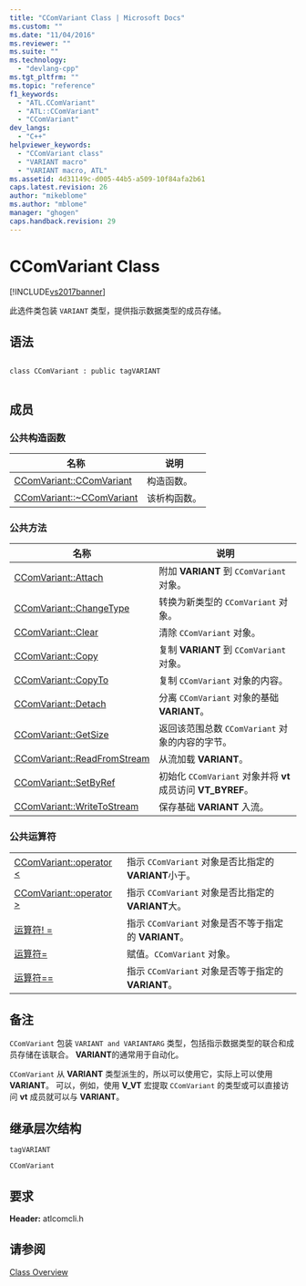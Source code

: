 ```yaml
---
title: "CComVariant Class | Microsoft Docs"
ms.custom: ""
ms.date: "11/04/2016"
ms.reviewer: ""
ms.suite: ""
ms.technology: 
  - "devlang-cpp"
ms.tgt_pltfrm: ""
ms.topic: "reference"
f1_keywords: 
  - "ATL.CComVariant"
  - "ATL::CComVariant"
  - "CComVariant"
dev_langs: 
  - "C++"
helpviewer_keywords: 
  - "CComVariant class"
  - "VARIANT macro"
  - "VARIANT macro, ATL"
ms.assetid: 4d31149c-d005-44b5-a509-10f84afa2b61
caps.latest.revision: 26
author: "mikeblome"
ms.author: "mblome"
manager: "ghogen"
caps.handback.revision: 29
---
```

# CComVariant Class
[!INCLUDE[vs2017banner](../../assembler/inline/includes/vs2017banner.md)]

此选件类包装 `VARIANT` 类型，提供指示数据类型的成员存储。  
  
## 语法  
  
```  
  
class CComVariant : public tagVARIANT  
  
```  
  
## 成员  
  
### 公共构造函数  
  
|名称|说明|  
|--------|--------|  
|[CComVariant::CComVariant](../Topic/CComVariant::CComVariant.md)|构造函数。|  
|[CComVariant::~CComVariant](../Topic/CComVariant::~CComVariant.md)|该析构函数。|  
  
### 公共方法  
  
|名称|说明|  
|--------|--------|  
|[CComVariant::Attach](../Topic/CComVariant::Attach.md)|附加 **VARIANT** 到 `CComVariant` 对象。|  
|[CComVariant::ChangeType](../Topic/CComVariant::ChangeType.md)|转换为新类型的 `CComVariant` 对象。|  
|[CComVariant::Clear](../Topic/CComVariant::Clear.md)|清除 `CComVariant` 对象。|  
|[CComVariant::Copy](../Topic/CComVariant::Copy.md)|复制 **VARIANT** 到 `CComVariant` 对象。|  
|[CComVariant::CopyTo](../Topic/CComVariant::CopyTo.md)|复制 `CComVariant` 对象的内容。|  
|[CComVariant::Detach](../Topic/CComVariant::Detach.md)|分离 `CComVariant` 对象的基础 **VARIANT**。|  
|[CComVariant::GetSize](../Topic/CComVariant::GetSize.md)|返回该范围总数 `CComVariant` 对象的内容的字节。|  
|[CComVariant::ReadFromStream](../Topic/CComVariant::ReadFromStream.md)|从流加载 **VARIANT**。|  
|[CComVariant::SetByRef](../Topic/CComVariant::SetByRef.md)|初始化 `CComVariant` 对象并将 **vt** 成员访问 **VT\_BYREF**。|  
|[CComVariant::WriteToStream](../Topic/CComVariant::WriteToStream.md)|保存基础 **VARIANT** 入流。|  
  
### 公共运算符  
  
|||  
|-|-|  
|[CComVariant::operator \<](../Topic/CComVariant::operator%20%3C.md)|指示 `CComVariant` 对象是否比指定的 **VARIANT**小于。|  
|[CComVariant::operator \>](../Topic/CComVariant::operator%20%3E.md)|指示 `CComVariant` 对象是否比指定的 **VARIANT**大。|  
|[运算符\! \=](../Topic/CComVariant::operator%20!=.md)|指示 `CComVariant` 对象是否不等于指定的 **VARIANT**。|  
|[运算符\=](../Topic/CComVariant::operator%20=.md)|赋值。`CComVariant` 对象。|  
|[运算符\=\=](../Topic/CComVariant::operator%20==.md)|指示 `CComVariant` 对象是否等于指定的 **VARIANT**。|  
  
## 备注  
 `CComVariant` 包装 `VARIANT and VARIANTARG` 类型，包括指示数据类型的联合和成员存储在该联合。  **VARIANT**的通常用于自动化。  
  
 `CComVariant` 从 **VARIANT** 类型派生的，所以可以使用它，实际上可以使用 **VARIANT**。  可以，例如，使用 **V\_VT** 宏提取 `CComVariant` 的类型或可以直接访问 **vt** 成员就可以与 **VARIANT**。  
  
## 继承层次结构  
 `tagVARIANT`  
  
 `CComVariant`  
  
## 要求  
 **Header:** atlcomcli.h  
  
## 请参阅  
 [Class Overview](../../atl/atl-class-overview.md)
